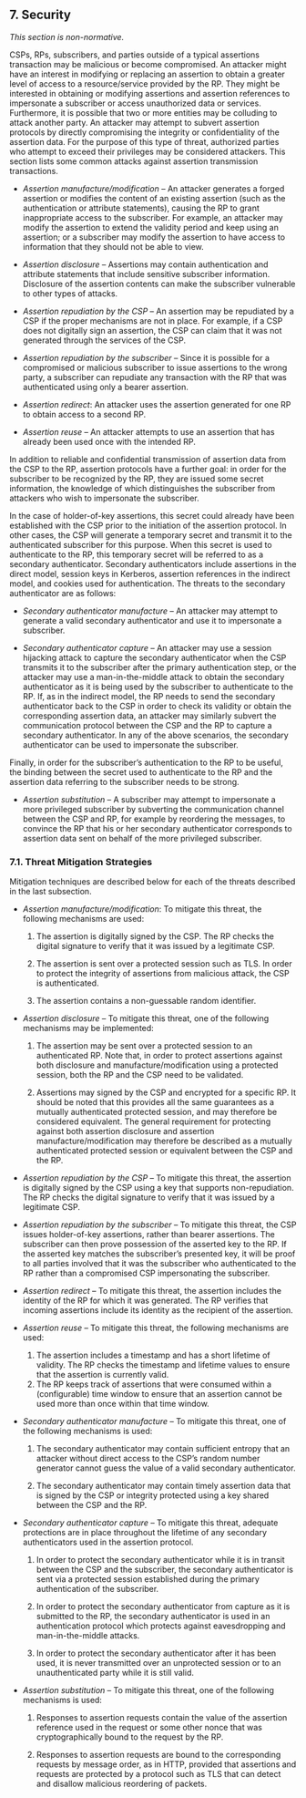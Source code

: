 ## 7. Security

*This section is non-normative.*

CSPs, RPs, subscribers, and parties outside of a typical assertions transaction may be malicious or become compromised. An attacker might have an interest in modifying or replacing an assertion to obtain a greater level of access to a resource/service provided by the
RP. They might be interested in obtaining or modifying
assertions and assertion references to impersonate a subscriber or
access unauthorized data or services. Furthermore, it is possible that
two or more entities may be colluding to attack another party. An
attacker may attempt to subvert assertion protocols by directly
compromising the integrity or confidentiality of the assertion data. For
the purpose of this type of threat, authorized parties who attempt to
exceed their privileges may be considered attackers. This section lists some common attacks against assertion transmission transactions.

-   *Assertion manufacture/modification* – An attacker generates a
    forged assertion or modifies the content of an existing assertion (such as the
    authentication or attribute statements),
    causing the RP to grant inappropriate access to the subscriber. For
    example, an attacker may modify the assertion to extend the validity
    period and keep using an assertion; or a subscriber may modify the assertion to have access to
    information that they should not be able to view.

-   *Assertion disclosure* – Assertions may contain authentication and
    attribute statements that include sensitive subscriber information.
    Disclosure of the assertion contents can make the subscriber
    vulnerable to other types of attacks.

-   *Assertion repudiation by the CSP* – An assertion may be
    repudiated by a CSP if the proper mechanisms are not in place.
    For example, if a CSP does not digitally sign an assertion, the
    CSP can claim that it was not generated through the services of
    the CSP.

-   *Assertion repudiation by the subscriber* – Since it is possible for
    a compromised or malicious subscriber to issue assertions to the
    wrong party, a subscriber can repudiate any transaction with the RP
    that was authenticated using only a bearer assertion.

-   *Assertion redirect*: An attacker uses the assertion generated for
    one RP to obtain access to a second RP.

-   *Assertion reuse* – An attacker attempts to use an assertion that
    has already been used once with the intended RP.

In addition to reliable and confidential transmission of assertion data
from the CSP to the RP, assertion protocols have a further goal: in
order for the subscriber to be recognized by the RP, they are
issued some secret information, the knowledge of which distinguishes the
subscriber from attackers who wish to impersonate the subscriber. 

In the
case of holder-of-key assertions, this secret could already have been
established with the CSP prior to the initiation of the assertion
protocol. In other cases, the CSP will generate a temporary secret
and transmit it to the authenticated subscriber for this purpose. When this secret is used to authenticate to the RP, this temporary secret will be referred to as a secondary
authenticator. Secondary authenticators include assertions in the direct
model, session keys in Kerberos, assertion references in the indirect
model, and cookies used for authentication. The threats to the secondary
authenticator are as follows:

-   *Secondary authenticator manufacture* – An attacker may attempt to
    generate a valid secondary authenticator and use it to impersonate
    a subscriber.

-   *Secondary authenticator capture* – An attacker may use a session
    hijacking attack to capture the secondary authenticator when the
    CSP transmits it to the subscriber after the primary
    authentication step, or the attacker may use a man-in-the-middle
    attack to obtain the secondary authenticator as it is being used by
    the subscriber to authenticate to the RP. If, as in the indirect
    model, the RP needs to send the secondary authenticator back to the
    CSP in order to check its validity or obtain the corresponding
    assertion data, an attacker may similarly subvert the communication
    protocol between the CSP and the RP to capture a
    secondary authenticator. In any of the above scenarios, the
    secondary authenticator can be used to impersonate the subscriber.

Finally, in order for the subscriber’s authentication to the RP to be
useful, the binding between the secret used to authenticate to the RP
and the assertion data referring to the subscriber needs to be strong.

-   *Assertion substitution* – A subscriber may attempt to impersonate a
    more privileged subscriber by subverting the communication channel
    between the CSP and RP, for example by reordering the messages,
    to convince the RP that his or her secondary authenticator
    corresponds to assertion data sent on behalf of the more
    privileged subscriber. 
    

### 7.1. Threat Mitigation Strategies

Mitigation techniques are described below for each of the threats
described in the last subsection.

-   *Assertion manufacture/modification*: To mitigate this threat,
    the following mechanisms are used:

  	1.  The assertion is digitally signed by the CSP. The RP 
    checks the digital signature to verify that it was issued by a
    legitimate CSP.

	2.  The assertion is sent over a protected session such as TLS. In
    order to protect the integrity of assertions from malicious attack,
    the CSP is authenticated.
    
    3. The assertion contains a non-guessable random identifier. 

-   *Assertion disclosure* – To mitigate this threat, one of the
    following mechanisms may be implemented:

	1.  The assertion may be sent over a protected session to an
    authenticated RP. Note that, in order to protect assertions against
    both disclosure and manufacture/modification using a protected
    session, both the RP and the CSP need to be validated. 

	2.  Assertions may signed by the CSP and encrypted for
    a specific RP.  It should be
    noted that this provides all the same guarantees as a mutually
    authenticated protected session, and may therefore be
    considered equivalent. The general requirement for protecting
    against both assertion disclosure and assertion
    manufacture/modification may therefore be described as a mutually
    authenticated protected session or equivalent between the CSP
    and the RP. 

-   *Assertion repudiation by the CSP* – To mitigate this threat,
    the assertion is digitally signed by the CSP using a key
    that supports non-repudiation. The RP checks the digital
    signature to verify that it was issued by a legitimate CSP.

-   *Assertion repudiation by the subscriber* – To mitigate this threat,
    the CSP issues holder-of-key assertions, rather than bearer assertions.
    The subscriber can then prove possession of the asserted key to
    the RP. If the asserted key matches the subscriber’s presented key,
    it will be proof to all parties
    involved that it was the subscriber who authenticated to the RP
    rather than a compromised CSP impersonating the subscriber.

-   *Assertion redirect* – To mitigate this threat, the assertion
    includes the identity of the RP for which it was generated. The RP
    verifies that incoming assertions include its identity as the
    recipient of the assertion. 

-   *Assertion reuse* – To mitigate this threat, the following
    mechanisms are used:

	1.  The assertion includes a timestamp and has a short lifetime
    of validity. The RP checks the timestamp and lifetime values to
    ensure that the assertion is currently valid. 
	2.  The RP keeps track of assertions that were consumed within
    a (configurable) time window to ensure that an assertion cannot be
    used more than once within that time window. 

-   *Secondary authenticator manufacture* – To mitigate this threat, one
    of the following mechanisms is used:

	1.  The secondary authenticator may contain sufficient entropy that an
    attacker without direct access to the CSP’s random number
    generator cannot guess the value of a valid secondary authenticator.

	2.  The secondary authenticator may contain timely assertion data that
    is signed by the CSP or integrity protected using a key shared
    between the CSP and the RP.



-   *Secondary authenticator capture* – To mitigate this threat,
    adequate protections are in place throughout the lifetime of
    any secondary authenticators used in the assertion protocol.

	1.  In order to protect the secondary authenticator while it is in
    transit between the CSP and the subscriber, the secondary
    authenticator is sent via a protected session established
    during the primary authentication of the subscriber. 

	2.  In order to protect the secondary authenticator from capture as it
    is submitted to the RP, the secondary authenticator is used in
    an authentication protocol which protects against eavesdropping and
    man-in-the-middle attacks.

	3.  In order to protect the secondary authenticator after it has been
    used, it is never transmitted over an unprotected session or to
    an unauthenticated party while it is still valid.
    
-   *Assertion substitution* – To mitigate this threat, one of the
    following mechanisms is used:

	1.  Responses to assertion requests contain the value of the assertion reference used
    in the request or some other nonce that was cryptographically bound
    to the request by the RP.

	2.  Responses to assertion requests are bound to the corresponding
    requests by message order, as in HTTP, provided that assertions and
    requests are protected by a protocol such as TLS that can detect and
    disallow malicious reordering of packets.
